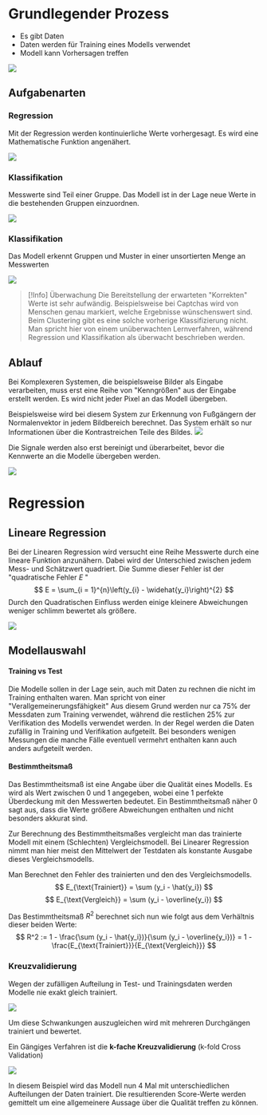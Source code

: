 # Grundlegender Prozess
- Es gibt Daten
- Daten werden für Training eines Modells verwendet
- Modell kann Vorhersagen treffen

![](DataModelPrediction.png)

## Aufgabenarten
### Regression
Mit der Regression werden kontinuierliche Werte vorhergesagt. Es wird eine Mathematische Funktion angenähert.

![](Regression.png)

### Klassifikation
Messwerte sind Teil einer Gruppe. Das Modell ist in der Lage neue Werte in die bestehenden Gruppen einzuordnen.

![](Classification.png)

### Klassifikation
Das Modell erkennt Gruppen und Muster in einer unsortierten Menge an Messwerten

![](Clustering.png)


> [!Info] Überwachung
> Die Bereitstellung der erwarteten "Korrekten" Werte ist sehr aufwändig. Beispielsweise bei Captchas wird von Menschen genau markiert, welche Ergebnisse wünschenswert sind.
> Beim Clustering gibt es eine solche vorherige Klassifizierung nicht.
> Man spricht hier von einem unüberwachten Lernverfahren, während Regression und Klassifikation als überwacht beschrieben werden.  

## Ablauf
Bei Komplexeren Systemen, die beispielsweise Bilder als Eingabe verarbeiten, muss erst eine Reihe von "Kenngrößen" aus der Eingabe erstellt werden. Es wird nicht jeder Pixel an das Modell übergeben. 

Beispielsweise wird bei diesem System zur Erkennung von Fußgängern der Normalenvektor in jedem Bildbereich berechnet. Das System erhält so nur Informationen über die Kontrastreichen Teile des Bildes.
![](CarView.png)

Die Signale werden also erst bereinigt und überarbeitet, bevor die Kennwerte an die Modelle übergeben werden.

![](SensorToModellFlow.png)

# Regression
## Lineare Regression
Bei der Linearen Regression wird versucht eine Reihe Messwerte durch eine lineare Funktion anzunähern. Dabei wird der Unterschied zwischen jedem Mess- und Schätzwert quadriert. Die Summe dieser Fehler ist der "quadratische Fehler $E$ " 
$$
E = \sum_{i = 1}^{n}\left(y_{i} - \widehat{y_i}\right)^{2}
$$
Durch den Quadratischen Einfluss werden einige kleinere Abweichungen weniger schlimm bewertet als größere.

![](LinearRegression.png)

## Modellauswahl
#### Training vs Test
Die Modelle sollen in der Lage sein, auch mit Daten zu rechnen die nicht im Training enthalten waren. Man spricht von einer "Verallgemeinerungsfähigkeit"
Aus diesem Grund werden nur ca $75\%$ der Messdaten zum Training verwendet, während die restlichen $25\%$ zur Verifikation des Modells verwendet werden.
In der Regel werden die Daten zufällig in Training und Verifikation aufgeteilt. Bei besonders wenigen Messungen die manche Fälle eventuell vermehrt enthalten kann auch anders aufgeteilt werden.

#### Bestimmtheitsmaß
Das Bestimmtheitsmaß ist eine Angabe über die Qualität eines Modells. Es wird als Wert zwischen $0$ und $1$ angegeben, wobei eine $1$ perfekte Überdeckung mit den Messwerten bedeutet. Ein Bestimmtheitsmaß näher $0$ sagt aus, dass die Werte größere Abweichungen enthalten und nicht besonders akkurat sind.

Zur Berechnung des Bestimmtheitsmaßes vergleicht man das trainierte Modell mit einem (Schlechten) Vergleichsmodell. Bei Linearer Regression nimmt man hier meist den Mittelwert der Testdaten als konstante Ausgabe dieses Vergleichsmodells.

Man Berechnet den Fehler des trainierten und den des Vergleichsmodells.
$$
E_{\text{Trainiert}} = \sum (y_i - \hat{y_i})
$$
$$
E_{\text{Vergleich}} = \sum (y_i - \overline{y_i})
$$

Das Bestimmtheitsmaß $R^2$ berechnet sich nun wie folgt aus dem Verhältnis dieser beiden Werte:
$$
R^2 := 1 - \frac{\sum (y_i - \hat{y_i})}{\sum (y_i - \overline{y_i})} = 1 - \frac{E_{\text{Trainiert}}}{E_{\text{Vergleich}}}
$$

### Kreuzvalidierung
Wegen der zufälligen Aufteilung in Test- und Trainingsdaten werden Modelle nie exakt gleich trainiert. 

![](kFoldCrossValidation.png)

Um diese Schwankungen auszugleichen wird mit mehreren Durchgängen trainiert und bewertet. 

Ein Gängiges Verfahren ist die **k-fache Kreuzvalidierung** (k-fold Cross Validation)

![](kFoldDataSplit.png)

In diesem Beispiel wird das Modell nun 4 Mal mit unterschiedlichen Aufteilungen der Daten trainiert. Die resultierenden Score-Werte werden gemittelt um eine allgemeinere Aussage über die Qualität treffen zu können.
